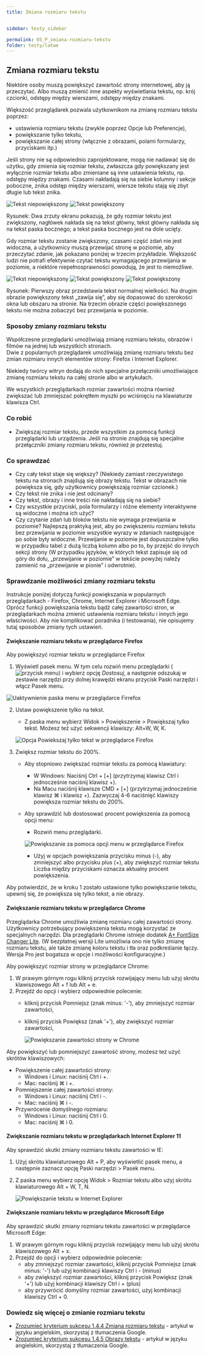 ```yaml
---
title: Zmiana rozmiaru tekstu


sidebar: testy_sidebar

permalink: 05_P_zmiana-rozmiaru-tekstu
folder: testy/latwe
---
```


## Zmiana rozmiaru tekstu

Niektóre osoby muszą powiększyć zawartość strony internetowej, aby ją przeczytać. Albo muszą zmienić inne aspekty wyświetlania tekstu, np. krój czcionki, odstępy między wierszami, odstępy między znakami.

Większość przeglądarek pozwala użytkownikom na zmianę rozmiaru tekstu poprzez:
-	ustawienia rozmiaru tekstu (zwykle poprzez Opcje lub Preferencje),
-	powiększanie tylko tekstu,
-	powiększanie całej strony (włącznie z obrazami, polami formularzy, przyciskami itp.)

Jeśli strony nie są odpowiednio zaprojektowane, mogą nie nadawać się do użytku, gdy zmienia się rozmiar tekstu, zwłaszcza gdy 
powiększany jest wyłącznie rozmiar tekstu albo zmieniane są inne ustawienia tekstu, np. odstępy między znakami. Czasami nakładają się na siebie kolumny i sekcje poboczne, znika odstęp między wierszami, wiersze tekstu stają się zbyt długie lub tekst znika.

![Tekst niepowiększony](images/andi/05_p_powieksz1.png) ![Tekst powiększony](images/andi/05_p_powieksz2.png) 

Rysunek: Dwa zrzuty ekranu pokazują, że gdy rozmiar tekstu jest zwiększony, nagłówek nakłada się na tekst główny, tekst główny nakłada się na tekst paska bocznego; a tekst paska bocznego jest na dole ucięty.

Gdy rozmiar tekstu zostanie zwiększony, czasami część zdań nie jest widoczna, a użytkownicy muszą przewijać stronę w poziomie, aby przeczytać zdanie, jak pokazano poniżej w trzecim przykładzie. Większość ludzi nie potrafi efektywnie czytać tekstu wymagającego przewijania w poziomie, a niektóre niepełnosprawności powodują, że jest to niemożliwe.

![Tekst niepowiększony](images/andi/05_p_powieksz31.png) ![Tekst powiększony](images/andi/05_p_powieksz41.png) 
![Tekst powiększony](images/andi/05_p_powiększ51.png)  

Rysunek: Pierwszy obraz przedstawia tekst normalnej wielkości. Na drugim obrazie powiększony tekst „zawija się”, aby się dopasować do szerokości okna lub obszaru na stronie. Na trzecim obrazie części powiększonego tekstu nie można zobaczyć bez przewijania w poziomie.

### Sposoby zmiany rozmiaru tekstu 
Współczesne przeglądarki umożliwiają zmianę rozmiaru tekstu, obrazów i filmów na jednej lub wszystkich stronach.  
Dwie z popularnych przeglądarek umożliwiają zmianę rozmiaru tekstu bez zmian rozmiaru innych elementów strony: Firefox i Internet Explorer.

Niekiedy twórcy witryn dodają do nich specjalne przełączniki umożliwiające zmianę rozmiaru tekstu na całej stronie albo w artykułach. 

We wszystkich przeglądarkach rozmiar zawartości można również zwiększać lub zmniejszać pokrętłem myszki po wciśnięciu na klawiaturze klawisza Ctrl.     

### Co robić
-	Zwiększaj rozmiar tekstu, przede wszystkim za pomocą funkcji przeglądarki lub urządzenia. Jeśli na stronie znajdują się specjalne przełączniki zmiany rozmiaru tekstu, również je przetestuj.

### Co sprawdzać
-	Czy cały tekst staje się większy? (Niekiedy zamiast rzeczywistego tekstu na stronach znajdują się obrazy tekstu. Tekst w obrazach nie powiększa się, gdy użytkownicy powiększają rozmiar czcionek.)
-	Czy tekst nie znika i nie jest odcinany?
-	Czy tekst, obrazy i inne treści nie nakładają się na siebie?
-	Czy wszystkie przyciski, pola formularzy i różne elementy interaktywne są widoczne i można ich użyć?
-	Czy czytanie zdań lub bloków tekstu nie wymaga przewijania w poziomie? Najlepszą praktyką jest, aby po zwiększeniu rozmiaru tekstu bez przewijania w poziomie wszystkie wyrazy w zdaniach następujące po sobie były widoczne. Przewijanie w poziomie jest dopuszczalne tylko w przypadku tabel z dużą liczbą kolumn albo po to, by przejść do innych sekcji strony  (W przypadku języków, w których tekst zapisuje się od góry do dołu, „przewijanie w poziomie” w tekście powyżej należy zamienić na  „przewijanie w pionie” i odwrotnie).

### Sprawdzanie możliwości zmiany rozmiaru tekstu
Instrukcje poniżej dotyczą funkcji powiększania w popularnych przeglądarkach - Firefox, Chrome, Internet Explorer i Microsoft Edge. Oprócz funkcji powiększania tekstu bądź całej zawartości stron, w przeglądarkach można zmienić ustawienia rozmiaru tekstu i innych jego właściwości. Aby nie komplikować poradnika (i testowania), nie opisujemy tutaj sposobów zmiany tych ustawień.
 
#### Zwiększanie rozmiaru tekstu w przeglądarce Firefox 
Aby powiększyć rozmiar tekstu w przeglądarce Firefox
1. Wyświetl pasek menu. W tym celu rozwiń menu przeglądarki (![przycisk menu](images/andi/05_P_firefox-menu.png)) i wybierz opcję *Dostosuj*, a następnie odszukaj w zestawie narzędzi przy dolnej krawędzi ekranu przycisk Paski narzędzi i włącz Pasek menu.

![Uaktywnienie paska menu w przeglądarce Firrefox](images/andi/05_P_firefox-pasek-menu.png)
    
2. Ustaw powiększenie tylko na tekst.
   - Z paska menu wybierz Widok > Powiększenie > Powiększaj tylko tekst. Możesz też użyć sekwencji klawiszy: Alt+W, W, K.

    ![Opcja Powiekszaj tylko tekst w przeglądarce Firefox](images/andi/05_P_firefox-ustaw-powiekszenie-tekstu.png)
 
3. Zwiększ rozmiar tekstu do 200%.
   - Aby stopniowo zwiększać rozmiar tekstu za pomocą klawiatury:
     - W Windows: Naciśnij Ctrl + [+] (przytrzymaj klawisz Ctrl i jednocześnie naciśnij klawisz +).
     - Na Macu naciśnij klawisze CMD + [+] (przytrzymaj jednocześnie klawisz ⌘ i klawisz +). Zazwyczaj 4-6 naciśnięć klawiszy powiększa rozmiar tekstu do 200%.
   - Aby sprawdzić lub dostosować procent powiększenia za pomocą opcji menu:
     - Rozwiń menu przeglądarki.
	 
	 ![Powiększanie za pomoca opcji menu w przeglądarce Firefox](images/andi/05_P_firefox-opcje-powiekszanie.png)
 
     - Użyj w opcjach powiększania przycisku minus (-), aby zmniejszyć albo przycisku plus (+), aby zwiększyć rozmiar tekstu Liczba między przyciskami oznacza aktualny procent powiększenia.

Aby potwierdzić, że w kroku 1 zostało ustawione tylko powiększanie tekstu, upewnij się, że powiększa się tylko tekst, a nie obrazy.

 
#### Zwiększanie rozmiaru tekstu w przeglądarce Chrome 
Przeglądarka Chrome umożliwia zmianę rozmiaru całej zawartości strony. Użytkownicy potrzebujący powiększenia tekstu mogą korzystać ze specjalnych narzędzi. Dla przeglądarki Chrome istnieje dodatek [A+ FontSize Changer Lite](https://chrome.google.com/webstore/detail/a%20-fontsize-changer-lite/ckihgechpahhpompcinglebkgcdgpkil). (W bezpłatnej wersji Lite umożliwia ono nie tylko zmianę rozmiaru tekstu, ale także zmianę koloru tekstu i tła oraz podkreślanie łączy. Wersja Pro jest bogatsza w opcje i możliwości konfiguracyjne.)

Aby powiększyć rozmiar strony w przeglądarce Chrome: 

1. W prawym górnym rogu kliknij przycisk rozwijający menu lub użyj skrótu klawiszowego Alt + f lub Alt + e.
2. Przejdź do opcji i wybierz odpowiednie polecenie:
   - kliknij przycisk Pomniejsz (znak minus: '-'), aby zmniejszyć rozmiar zawartości,
   - kliknij przycisk Powiększ (znak '+'), aby zwiększyć rozmiar zawartości,

	 ![Powiększanie zawartości strony w Chrome](images/andi/05_P_ie-powieksz-tekst.png)
	 
Aby powiększyć lub pomniejszyć zawartość strony, możesz też użyć skrótów klawiszowych:

-  Powiększenie całej zawartości strony:
   - Windows i Linux: naciśnij Ctrl i +.
   - Mac: naciśnij ⌘ i +.
-  Pomniejszenie całej zawartości strony:
   - Windows i Linux: naciśnij Ctrl i -.
   - Mac: naciśnij ⌘ i -.
-  Przywrócenie domyślnego rozmiaru:   
   - Windows i Linux: naciśnij Ctrl i 0.
   - Mac: naciśnij ⌘ i 0.

#### Zwiększanie rozmiaru tekstu w przeglądarkach Internet Explorer 11

Aby sprawdzić skutki zmiany rozmiaru tekstu zawartości w IE:

1. Użyj skrótu klawiaturowego Alt + P, aby wyświetlić pasek menu, a następnie zaznacz opcję Paski narzędzi > Pasek menu. 
2. Z paska menu wybierz opcję Widok > Rozmiar tekstu albo użyj skrótu klawiaturowego Alt + W, T, N.

	 ![Powiększanie tekstu w Internet Explorer](images/andi/05_P_ie-powieksz-tekst.png)

#### Zwiększanie rozmiaru tekstu w przeglądarce Microsoft Edge 
Aby sprawdzić skutki zmiany rozmiaru tekstu zawartości w przeglądarce Microsoft Edge:

1. W prawym górnym rogu kliknij przycisk rozwijający menu lub użyj skrótu klawiszowego Alt + x.
2. Przejdź do opcji i wybierz odpowiednie polecenie:
   - aby zmniejszyć rozmiar zawartości, kliknij przycisk Pomniejsz (znak minus: '-') lub użyj kombinacji klawiszy  Ctrl i  - (minus)
   - aby zwiększyć rozmiar zawartości, kliknij przycisk Powiększ (znak '+') lub użyj kombinacji klawiszy Ctrl i + (plus)
   - aby przywrócić domyślny rozmiar zawartości, użyj kombinacji klawiszy Ctrl + 0.

 
### Dowiedz się więcej o zmianie rozmiaru tekstu 
-	[Zrozumieć kryterium sukcesu 1.4.4 Zmiana rozmiaru tekstu](https://www.w3.org/WAI/WCAG21/Understanding/resize-text.html)  - artykuł w języku angielskim, skorzystaj z tłumaczenia Google.
-	[Zrozumieć kryterium sukcesu 1.4.5 Obrazy tekstu](https://www.w3.org/WAI/WCAG21/Understanding/images-of-text.html)  - artykuł w języku angielskim, skorzystaj z tłumaczenia Google.

